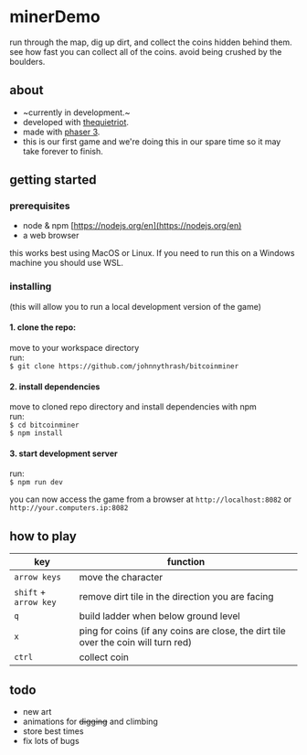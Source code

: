 # minerDemo

run through the map, dig up dirt, and collect the coins hidden behind them. see how fast you can collect all of the coins. avoid being crushed by the boulders.

## about

- ~currently in development.~
- developed with [thequietriot](https://github.com/thequietriot).
- made with [phaser 3](https://www.phaser.io/phaser3).
- this is our first game and we're doing this in our spare time so it may take forever to finish.

## getting started

### prerequisites

- node & npm [https://nodejs.org/en](https://nodejs.org/en)
- a web browser

this works best using MacOS or Linux.  If you need to run this on a Windows machine you should use WSL.

### installing

(this will allow you to run a local development version of the game)

#### 1. clone the repo:

move to your workspace directory  
run:  
`$ git clone https://github.com/johnnythrash/bitcoinminer`

#### 2. install dependencies  

  move to cloned repo directory and install dependencies with npm  
  run:  
 `$ cd bitcoinminer`  
 `$ npm install`

#### 3. start development server

   run:  
  `$ npm run dev`
  
  you can now access the game from a browser at `http://localhost:8082` or `http://your.computers.ip:8082`

## how to play

key | function
----|----
`arrow keys` | move the character
`shift` + `arrow key` | remove dirt tile in the direction you are facing
`q` | build ladder when below ground level
`x` | ping for coins (if any coins are close, the dirt tile over the coin will turn red)
`ctrl` | collect coin

## todo

- new art
- animations for ~~digging~~ and climbing
- store best times
- fix lots of bugs
